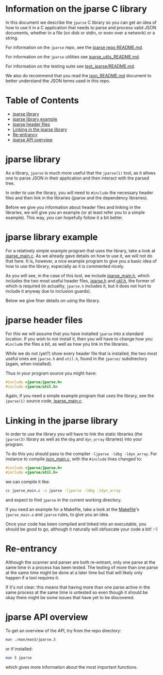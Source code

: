 # Information on the jparse C library

In this document we describe the `jparse` C library so you can get an idea of
how to use it in a C application that needs to parse and process valid JSON
documents, whether in a file (on disk or stdin, or even over a network) or a
string.

For information on the `jparse` repo, see the [jparse repo
README.md](https://github.com/xexyl/jparse/blob/master/README.md).

For information on the `jparse` utilities see
[jparse_utils_README.md](https://github.com/xexyl/jparse/blob/master/jparse_utils_README.md).

For information on the testing suite see
[test_jparse/README.md](https://github.com/xexyl/jparse/blob/master/test_jparse/README.md).

We also do recommend that you read the
[json_README.md](https://github.com/xexyl/jparse/blob/master/json_README.md)
document to better understand the JSON terms used in this repo.

# Table of Contents

- [jparse library](#jparse-library)
- [jparse library example](#jparse-library-example)
- [jparse header files](#jparse-header-files)
- [Linking in the jparse library](#linking-jparse)
- [Re-entrancy](#re-entrancy)
- [jparse API overview](#jparse-api-overview)


<div id="jparse-library"></div>

# jparse library

As a library, `jparse` is much more useful that the `jparse(1)` tool, as it
allows one to parse JSON in their application and then interact with the parsed
tree.

In order to use the library, you will need to `#include` the necessary header
files and then link in the libraries (jparse and the dependency libraries).

Before we give you information about header files and linking in the libraries,
we will give you an example (or at least refer you to a simple example). This
way, you can hopefully follow it a bit better.


<div id="jparse-library-example"></div>

# jparse library example

For a relatively simple example program that uses the library, take a look at
[jparse_main.c](https://github.com/xexyl/jparse/blob/master/jparse_main.c). As
we already gave details on how to use it, we will not do that here. It is,
however, a nice example program to give you a basic idea of how to use the
library, especially as it is commented nicely.

As you will see, in the case of this tool, we include
[jparse_main.h](https://github.com/xexyl/jparse/blob/master/jparse_main.h),
which includes the two most useful header files,
[jparse.h](https://github.com/xexyl/jparse/blob/master/jparse.h) and
[util.h](https://github.com/xexyl/jparse/blob/master/util.h), the former of
which is required (in actuality, `jparse.h` includes it, but it does not hurt to
include it anyway due to inclusion guards).

Below we give finer details on using the library.


<div id="jparse-header-files"></div>

# jparse header files

For this we will assume that you have installed `jparse` into a standard
location. If you wish to not install it, then you will have to change how you
`#include` the files a bit, as well as how you link in the libraries.

While we do not (yet?) show every header file that is installed, the two most
useful ones are `jparse.h` and `util.h`, found in the `jparse/` subdirectory
(again, when installed).

Thus in your program source you might have:

```c
#include <jparse/jparse.h>
#include <jparse/util.h>
```

Again, if you need a simple example program that uses the library, see the
`jparse(1)` source code,
[jparse_main.c](https://github.com/xexyl/jparse/blob/master/jparse_main.c).


<div id="linking-jparse">

# Linking in the jparse library

In order to use the library you will have to link the static libraries (the
`jparse(3)` library as well as the `dbg` and `dyn_array` libraries) into your
program.

To do this you should pass to the compiler `-ljparse -ldbg -ldyn_array`. For
instance to compile
[json_main.c](https://github.com/xexyl/jparse/blob/master/jparse_main.c), with
the `#include` lines changed to:

```c
#include <jparse/jparse.h>
#include <jparse/util.h>
```

we can compile it like:

```sh
cc jparse_main.c -o jparse -ljparse -ldbg -ldyn_array
```

and expect to find `jparse` in the current working directory.

If you need an example for a Makefile, take a look at the
[Makefile](https://github.com/xexyl/jparse/blob/master/Makefile)'s
`jparse_main.o` and `jparse` rules, to give you an idea.

Once your code has been compiled and linked into an executable, you should be
good to go, although it naturally will obfuscate your code a bit! :-)


<div id="re-entrancy"></div>
<div id="reentrancy"></div>

# Re-entrancy

Although the scanner and parser are both re-entrant, only one parse at the same
time in a process has been tested. The testing of more than one parse at the
same time might be done at a later time but that will likely only happen if a
tool requires it.

If it's not clear: this means that having more than one parse active in the same
process at the same time is untested so even though it should be okay there
might be some issues that have yet to be discovered.


<div id="jparse-api-overview"></div>

# jparse API overview

To get an overview of the API, try from the repo directory:

```sh
man ./man/man3/jparse.3
```

or if installed:

```sh
man 3 jparse
```

which gives more information about the most important functions.
